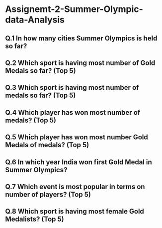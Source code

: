 # Assignemt-2-Summer-Olympic-data-Analysis
   ## Q.1 In how many cities Summer Olympics is held so far?
   
   ## Q.2 Which sport is having most number of Gold Medals so far? (Top 5)
   
   ## Q.3 Which sport is having most number of medals so far? (Top 5)

   ## Q.4 Which player has won most number of medals? (Top 5)

   ## Q.5 Which player has won most number Gold Medals of medals? (Top 5)

   ## Q.6 In which year India won first Gold Medal in Summer Olympics?

   ## Q.7 Which event is most popular in terms on number of players? (Top 5)

   ## Q.8 Which sport is having most female Gold Medalists? (Top 5)
